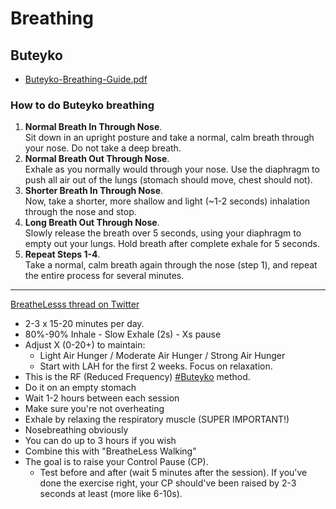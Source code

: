 # Breathing

## Buteyko

- [Buteyko-Breathing-Guide.pdf](resources/Buteyko-Breathing-Guide.pdf)

### How to do Buteyko breathing

1. **Normal Breath In Through Nose**.<br>
   Sit down in an upright posture and take a normal, calm breath through your nose. Do not take a deep breath.
2. **Normal Breath Out Through Nose**.<br>
   Exhale as you normally would through your nose. Use the diaphragm to push all air out of the lungs (stomach should move, chest should not).
3. **Shorter Breath In Through Nose**.<br>
   Now, take a shorter, more shallow and light (~1-2 seconds) inhalation through the nose and stop.
4. **Long Breath Out Through Nose**.<br>
   Slowly release the breath over 5 seconds, using your diaphragm to empty out your lungs. Hold breath after complete exhale for 5 seconds.
5. **Repeat Steps 1-4**.<br>
   Take a normal, calm breath again through the nose (step 1), and repeat the entire process for several minutes.

---

[BreatheLesss thread on Twitter](https://twitter.com/BreatheLesss/status/1239500252677275648)

- 2-3 x 15-20 minutes per day.
- 80%-90% Inhale - Slow Exhale (2s) - Xs pause
- Adjust X (0-20+) to maintain:
  - Light Air Hunger / Moderate Air Hunger / Strong Air Hunger
  - Start with LAH for the first 2 weeks. Focus on relaxation.
- This is the RF (Reduced Frequency) [#Buteyko](https://twitter.com/hashtag/Buteyko?src=hashtag_click) method.
- Do it on an empty stomach
- Wait 1-2 hours between each session
- Make sure you're not overheating
- Exhale by relaxing the respiratory muscle (SUPER IMPORTANT!)
- Nosebreathing obviously
- You can do up to 3 hours if you wish
- Combine this with "BreatheLess Walking"
- The goal is to raise your Control Pause (CP).
  - Test before and after (wait 5 minutes after the session). If you've done the exercise right, your CP should've been raised by 2-3 seconds at least (more like 6-10s).
